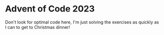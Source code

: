 # Advent of Code 2023

Don't look for optimal code here, I'm just solving the exercises as quickly as I can to get to Christmas dinner!
